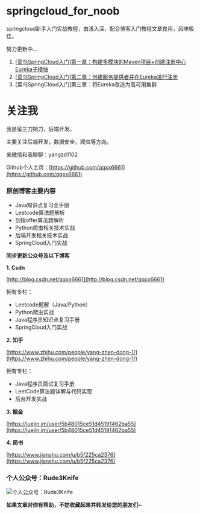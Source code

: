 # springcloud_for_noob

springcloud新手入门实战教程，由浅入深，配合博客入门教程文章食用，风味极佳。


努力更新中...


1. [[菜鸟SpringCloud入门]第一章：构建多模块的Maven项目+创建注册中心Eureka子模块](https://blog.csdn.net/qqxx6661/article/details/88367149)
2. [[菜鸟SpringCloud入门]第二章：创建服务提供者并在Eureka进行注册](https://blog.csdn.net/qqxx6661/article/details/88375904)
3. [菜鸟SpringCloud入门]第三章：将Eureka改造为高可用集群


# 关注我

我是蛮三刀把刀，后端开发。

主要关注后端开发，数据安全，爬虫等方向。

来微信和我聊聊：yangzd1102

Github个人主页：[https://github.com/qqxx6661](https://github.com/qqxx6661)

### 原创博客主要内容

- Java知识点复习全手册
- Leetcode算法题解析
- 剑指offer算法题解析
- Python爬虫相关技术实战
- 后端开发相关技术实战
- SpringCloud入门实战

**同步更新公众号及以下博客**

**1. Csdn**

[http://blog.csdn.net/qqxx6661](http://blog.csdn.net/qqxx6661)

拥有专栏：

- Leetcode题解（Java/Python）
- Python爬虫实战
- Java程序员知识点复习手册
- SpringCloud入门实战

**2. 知乎**

[https://www.zhihu.com/people/yang-zhen-dong-1/](https://www.zhihu.com/people/yang-zhen-dong-1/)

拥有专栏：

- Java程序员面试复习手册
- LeetCode算法题详解与代码实现
- 后台开发实战

**3. 掘金**

[https://juejin.im/user/5b48015ce51d45191462ba55](https://juejin.im/user/5b48015ce51d45191462ba55)

**4. 简书**

[https://www.jianshu.com/u/b5f225ca2376](https://www.jianshu.com/u/b5f225ca2376)


### 个人公众号：Rude3Knife

![个人公众号：Rude3Knife](https://img-blog.csdnimg.cn/20190226163135670.png)

**如果文章对你有帮助，不妨收藏起来并转发给您的朋友们~**



